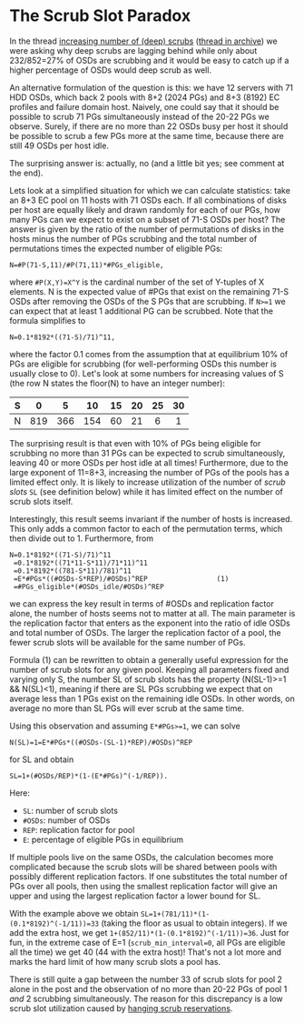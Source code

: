 # The Scrub Slot Paradox

In the thread [increasing number of (deep) scrubs](https://lists.ceph.io/hyperkitty/list/ceph-users@ceph.io/thread/NHOHZLVQ3CKM7P7XJWGVXZUXY24ZE7RK) ([thread in archive](https://www.spinics.net/lists/ceph-users/msg75292.html)) we were asking why deep scrubs are lagging behind while only about 232/852=27% of OSDs are scrubbing and it would be easy to catch up if a higher percentage of OSDs would deep scrub as well.

An alternative formulation of the question is this: we have 12 servers with 71 HDD OSDs, which back 2 pools with 8+2 (2024 PGs) and 8+3 (8192) EC profiles and failure domain host. Naively, one could say that it should be possible to scrub 71 PGs simultaneously instead of the 20-22 PGs we observe. Surely, if there are no more than 22 OSDs busy per host it should be possible to scrub a few PGs more at the same time, because there are still 49 OSDs per host idle.

The surprising answer is: actually, no (and a little bit yes; see comment at the end).

Lets look at a simplified situation for which we can calculate statistics: take an 8+3 EC pool on 11 hosts with 71 OSDs each. If all combinations of disks per host are equally likely and drawn randomly for each of our PGs, how many PGs can we expect to exist on a subset of 71-S OSDs per host? The answer is given by the ratio of the number of permutations of disks in the hosts minus the number of PGs scrubbing and the total number of permutations times the expected number of eligible PGs:

    N=#P(71-S,11)/#P(71,11)*#PGs_eligible,

where `#P(X,Y)=X^Y` is the cardinal number of the set of Y-tuples of X elements. N is the expected value of #PGs that exist on the remaining 71-S OSDs after removing the OSDs of the S PGs that are scrubbing. If `N>=1` we can expect that at least 1 additional PG can be scrubbed. Note that the formula simplifies to

    N=0.1*8192*((71-S)/71)^11,

where the factor 0.1 comes from the assumption that at equilibrium 10% of PGs are eligible for scrubbing (for well-performing OSDs this number is usually close to 0). Let's look at some numbers for increasing values of S (the row N states the floor(N) to have an integer number):

 S |  0  |  5  | 10  | 15 | 20 | 25 | 30 |
---|:---:|:---:|:---:|:--:|:--:|:--:|:--:|
 N | 819 | 366 | 154 | 60 | 21 | 6  | 1  |

The surprising result is that even with 10% of PGs being eligible for scrubbing no more than 31 PGs can be expected to scrub simultaneously, leaving 40 or more OSDs per host idle at all times! Furthermore, due to the large exponent of 11=8+3, increasing the number of PGs of the pools has a limited effect only. It is likely to increase utilization of the number of _scrub slots_ `SL` (see definition below) while it has limited effect on the number of scrub slots itself.

Interestingly, this result seems invariant if the number of hosts is increased. This only adds a common factor to each of the permutation terms, which then divide out to 1. Furthermore, from

    N=0.1*8192*((71-S)/71)^11
     =0.1*8192*((71*11-S*11)/71*11)^11
     =0.1*8192*((781-S*11)/781)^11
     =E*#PGs*((#OSDs-S*REP)/#OSDs)^REP                 (1)
     =#PGs_eligible*(#OSDs_idle/#OSDs)^REP

we can express the key result in terms of #OSDs and replication factor alone, the number of hosts seems not to matter at all. The main parameter is the replication factor that enters as the exponent into the ratio of idle OSDs and total number of OSDs. The larger the replication factor of a pool, the fewer scrub slots will be available for the same number of PGs.

Formula (1) can be rewritten to obtain a generally useful expression for the number of scrub slots for any given pool. Keeping all parameters fixed and varying only S, the number SL of scrub slots has the property (N(SL-1)>=1 && N(SL)<1), meaning if there are SL PGs scrubbing we expect that on average less than 1 PGs exist on the remaining idle OSDs. In other words, on average no more than SL PGs will ever scrub at the same time.

Using this observation and assuming `E*#PGs>=1`, we can solve

    N(SL)=1=E*#PGs*((#OSDs-(SL-1)*REP)/#OSDs)^REP

for SL and obtain

    SL=1+(#OSDs/REP)*(1-(E*#PGs)^(-1/REP)).

Here:

- `SL`: number of scrub slots
- `#OSDs`: number of OSDs
- `REP`: replication factor for pool
- `E`: percentage of eligible PGs in equilibrium

If multiple pools live on the same OSDs, the calculation becomes more complicated because the scrub slots will be shared between pools with possibly different replication factors. If one substitutes the total number of PGs over all pools, then using the smallest replication factor will give an upper and using the largest replication factor a lower bound for SL.

With the example above we obtain `SL=1+(781/11)*(1-(0.1*8192)^(-1/11))=33` (taking the floor as usual to obtain integers). If we add the extra host, we get `1+(852/11)*(1-(0.1*8192)^(-1/11))=36`. Just for fun, in the extreme case of E=1 (`scrub_min_interval=0`, all PGs are eligible all the time) we get 40 (44 with the extra host)! That's not a lot more and marks the hard limit of how many scrub slots a pool has.

There is still quite a gap between the number 33 of scrub slots for pool 2 alone in the post and the observation of no more than 20-22 PGs of pool 1 _and_ 2 scrubbing simultaneously. The reason for this discrepancy is a low scrub slot utilization caused by [hanging scrub reservations](StuckScrubReservations.md).